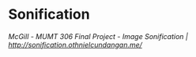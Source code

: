 # Sonification
###### McGill - MUMT 306 Final Project - Image Sonification | http://sonification.othnielcundangan.me/
